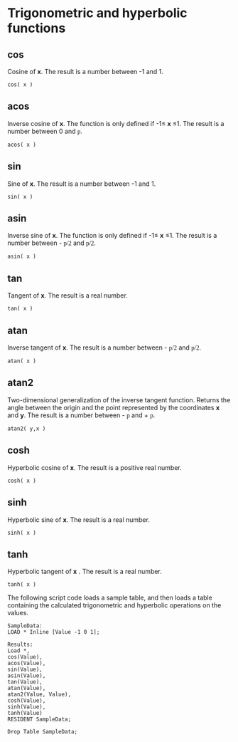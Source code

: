 # Trigonometric and hyperbolic functions

## cos

Cosine of **x**.
The result is a number between -1 and 1.

`cos( x )`

## acos

Inverse cosine of **x**.
The function is only defined if -1≤ **x** ≤1.
The result is a number between 0 and
<span style='font-family: Symbol;' data-autonumposition='none'>p.</span>

`acos( x )`

## sin

Sine of **x**.
The result is a number between -1 and 1.

`sin( x )`

## asin

Inverse sine of **x**.
The function is only defined if
-1≤ **x** ≤1.
The result is a number between -
<span style='font-family: Symbol;' data-autonumposition='none'>p/2</span>
and
<span style='font-family: Symbol;' data-autonumposition='none'>p/2</span>.

`asin( x )`

## tan

Tangent of **x**.
The result is a real number.

`tan( x )`

## atan

Inverse tangent of **x**.
The result is a number between -
<span style='font-family: Symbol;' data-autonumposition='none'>p/2</span>
and
<span style='font-family: Symbol;' data-autonumposition='none'>p/2</span>.

`atan( x )`

## atan2

Two-dimensional generalization of the inverse tangent function. Returns
the angle between the origin and the point represented by the
coordinates **x** and **y**.
The result is a number between -
<span style='font-family: Symbol;' data-autonumposition='none'>p</span>
and +
<span style='font-family: Symbol;' data-autonumposition='none'>p</span>.

`atan2( y,x )`

## cosh

Hyperbolic cosine of **x**.
The result is a positive real number.

`cosh( x )`

## sinh

Hyperbolic sine of **x**.
The result is a real number.

`sinh( x )`

## tanh

Hyperbolic tangent of **x** .
The result is a real number.

`tanh( x )`

The following script code loads a sample table, and then loads a table
containing the calculated trigonometric and hyperbolic operations on the
values.

```qlik
SampleData:
LOAD * Inline [Value -1 0 1];

Results:
Load *,
cos(Value),
acos(Value),
sin(Value),
asin(Value),
tan(Value),
atan(Value),
atan2(Value, Value),
cosh(Value),
sinh(Value),
tanh(Value)
RESIDENT SampleData;

Drop Table SampleData;
```
